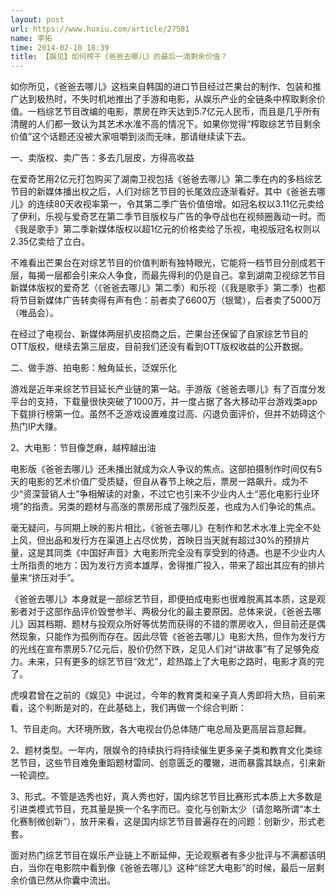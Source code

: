 ```yaml
---
layout: post
url: https://www.huxiu.com/article/27581
name: 李拓
time: 2014-02-10 18:39
title: 【娱见】如何榨干《爸爸去哪儿》的最后一滴剩余价值？
---
```

如你所见，《爸爸去哪儿》这档来自韩国的进口节目经过芒果台的制作、包装和推广达到极热时，不失时机地推出了手游和电影，从娱乐产业的全链条中榨取剩余价值。一档综艺节目改编的电影，票房在昨天达到5.7亿元人民币，而且是几乎所有清醒的人们都一致认为其艺术水准不高的情况下。如果你觉得“榨取综艺节目剩余价值”这个话题还没被大家咀嚼到淡而无味，那请继续读下去。

一、卖版权、卖广告：多去几层皮，方得高收益

在爱奇艺用2亿元打包购买了湖南卫视包括《爸爸去哪儿》第二季在内的多档综艺节目的新媒体播出权之后，人们对综艺节目的长尾效应逐渐看好。其中《爸爸去哪儿》的连续80天收视率第一，令其第二季广告价值倍增。如冠名权以3.11亿元卖给了伊利，乐视与爱奇艺在第二季节目版权与广告的争夺战也在视频圈轰动一时。而《我是歌手》第二季新媒体版权以超1亿元的价格卖给了乐视，电视版冠名权则以2.35亿卖给了立白。

不难看出芒果台在对综艺节目的价值判断有独特眼光，它能将一档节目分剖成若干层，每揭一层都会引来众人争食，而最先得利的仍是自己。拿到湖南卫视综艺节目新媒体版权的爱奇艺（《爸爸去哪儿》第二季）和乐视（《我是歌手》第二季）也都将节目新媒体广告转卖得有声有色：前者卖了6600万（银鹭），后者卖了5000万（唯品会）。

在经过了电视台、新媒体两层扒皮招商之后，芒果台还保留了自家综艺节目的OTT版权，继续去第三层皮，目前我们还没有看到OTT版权收益的公开数据。

二、做手游、拍电影：触角延长，泛娱乐化

游戏是近年来综艺节目延长产业链的第一站。手游版《爸爸去哪儿》有了百度分发平台的支持，下载量很快突破了1000万，并一度占据了各大移动平台游戏类app下载排行榜第一位。虽然不乏游戏设置难度过高、闪退负面评价，但并不妨碍这个热门IP大赚。

2、大电影：节目像芝麻，越榨越出油

电影版《爸爸去哪儿》还未播出就成为众人争议的焦点。这部拍摄制作时间仅有5天的电影的艺术价值广受质疑，但自从春节上映之后，票房一路飙升。成为不少“资深营销人士”争相解读的对象，不过它也引来不少业内人士“恶化电影行业环境”的指责。另类的题材与高涨的票房形成了强烈反差，也成为人们争论的焦点。

毫无疑问，与同期上映的影片相比，《爸爸去哪儿》在制作和艺术水准上完全不处上风，但出品和发行方在渠道上占尽优势，首映日当天就有超过30%的预排片量，这是其同类《中国好声音》大电影所完全没有享受到的待遇。也是不少业内人士所指责的地方：因为发行方资本雄厚，舍得推广投入，带来了超出其应有的排片量来“挤压对手”。

《爸爸去哪儿》本身就是一部综艺节目，即便拍成电影也很难脱离其本质，这是观影者对于这部作品评价毁誉参半、两极分化的最主要原因。总体来说，《爸爸去哪儿》因其档期、题材与投观众所好等优势而获得的不错的票房收入，但目前还是偶然现象，只能作为孤例而存在。因此尽管《爸爸去哪儿》电影大热，但作为发行方的光线在宣布票房5.7亿元后，股价仍然下跌，足见人们对“讲故事”有了足够免疫力。未来，只有更多的综艺节目“效尤”，趁热踏上了大电影之路时，电影才真的完了。

虎嗅君曾在之前的《娱见》中说过，今年的教育类和亲子真人秀即将大热，目前来看，这个判断是对的，在此基础上，我们再做一个综合判断：

1、节目走向。大环境所致，各大电视台仍总体随广电总局及更高层旨意起舞。

2、题材类型。一年内，限娱令的持续执行将持续催生更多亲子类和教育文化类综艺节目，这些节目难免重蹈题材雷同、创意匮乏的覆辙，进而暴露其缺点，引来新一轮调控。

3、形式。不管是选秀也好，真人秀也好，国内综艺节目比赛形式本质上大多数是引进类模式节目，充其量是换一个名字而已。变化与创新太少（请忽略所谓“本土化赛制微创新”），放开来看，这是国内综艺节目普遍存在的问题：创新少，形式老套。

面对热门综艺节目在娱乐产业链上不断延伸，无论观察者有多少批评与不满都该明白，当你在电影院中看到像《爸爸去哪儿》这种“综艺大电影”的时候，最后一层剩余价值已然从你囊中流出。

